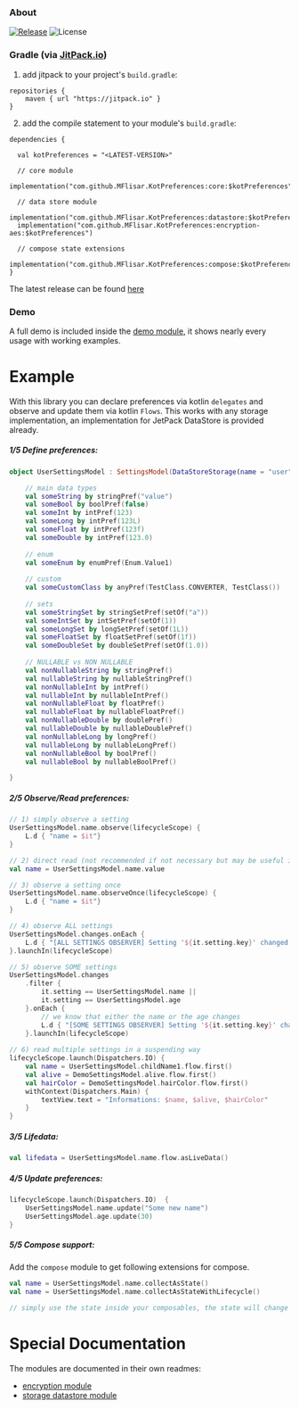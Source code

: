 ### About

[![Release](https://jitpack.io/v/MFlisar/KotPreferences.svg)](https://jitpack.io/#MFlisar/KotPreferences)
![License](https://img.shields.io/github/license/MFlisar/KotPreferences)

### Gradle (via [JitPack.io](https://jitpack.io/))

1. add jitpack to your project's `build.gradle`:

```
repositories {
    maven { url "https://jitpack.io" }
}
```

2. add the compile statement to your module's `build.gradle`:

```
dependencies {

  val kotPreferences = "<LATEST-VERSION>"
  
  // core module
  implementation("com.github.MFlisar.KotPreferences:core:$kotPreferences")
  
  // data store module
  implementation("com.github.MFlisar.KotPreferences:datastore:$kotPreferences")
  implementation("com.github.MFlisar.KotPreferences:encryption-aes:$kotPreferences")
  
  // compose state extensions
  implementation("com.github.MFlisar.KotPreferences:compose:$kotPreferences")
}
```

The latest release can be found [here](https://github.com/MFlisar/KotPreferences/releases/latest)

### Demo

A full demo is included inside the [demo module](https://github.com/MFlisar/KotPreferences/tree/main/demo), it shows nearly every usage with working examples.

# Example

With this library you can declare preferences via kotlin `delegates` and observe and update them via kotlin `Flows`. This works with any storage implementation, an implementation for JetPack DataStore is provided already.

##### 1/5 Define preferences:

```kotlin
object UserSettingsModel : SettingsModel(DataStoreStorage(name = "user")) {

    // main data types
    val someString by stringPref("value")
    val someBool by boolPref(false)
    val someInt by intPref(123)
    val someLong by intPref(123L)
    val someFloat by intPref(123f)
    val someDouble by intPref(123.0)
    
    // enum
    val someEnum by enumPref(Enum.Value1)
    
    // custom
    val someCustomClass by anyPref(TestClass.CONVERTER, TestClass())
    
    // sets
    val someStringSet by stringSetPref(setOf("a"))
    val someIntSet by intSetPref(setOf(1))
    val someLongSet by longSetPref(setOf(1L))
    val someFloatSet by floatSetPref(setOf(1f))
    val someDoubleSet by doubleSetPref(setOf(1.0))
    
    // NULLABLE vs NON NULLABLE
    val nonNullableString by stringPref()
    val nullableString by nullableStringPref()
    val nonNullableInt by intPref()
    val nullableInt by nullableIntPref()
    val nonNullableFloat by floatPref()
    val nullableFloat by nullableFloatPref()
    val nonNullableDouble by doublePref()
    val nullableDouble by nullableDoublePref()
    val nonNullableLong by longPref()
    val nullableLong by nullableLongPref()
    val nonNullableBool by boolPref()
    val nullableBool by nullableBoolPref()

}
```

##### 2/5 Observe/Read preferences:

```kotlin
// 1) simply observe a setting
UserSettingsModel.name.observe(lifecycleScope) {
    L.d { "name = $it"}
}

// 2) direct read (not recommended if not necessary but may be useful in many cases => simply returns flow.first() in a blocking way)
val name = UserSettingsModel.name.value

// 3) observe a setting once
UserSettingsModel.name.observeOnce(lifecycleScope) {
    L.d { "name = $it"}
}

// 4) observe ALL settings
UserSettingsModel.changes.onEach {
    L.d { "[ALL SETTINGS OBSERVER] Setting '${it.setting.key}' changed its value to ${it.value}" }
}.launchIn(lifecycleScope)

// 5) observe SOME settings
UserSettingsModel.changes
    .filter {
        it.setting == UserSettingsModel.name ||
        it.setting == UserSettingsModel.age
    }.onEach {
        // we know that either the name or the age changes
        L.d { "[SOME SETTINGS OBSERVER] Setting '${it.setting.key}' changed its value to ${it.value}" }
    }.launchIn(lifecycleScope)
    
// 6) read multiple settings in a suspending way
lifecycleScope.launch(Dispatchers.IO) {
    val name = UserSettingsModel.childName1.flow.first()
    val alive = DemoSettingsModel.alive.flow.first()
    val hairColor = DemoSettingsModel.hairColor.flow.first()
    withContext(Dispatchers.Main) {
        textView.text = "Informations: $name, $alive, $hairColor"
    }
}
```

##### 3/5 Lifedata:

```kotlin
val lifedata = UserSettingsModel.name.flow.asLiveData()
```

##### 4/5 Update preferences:

```kotlin
lifecycleScope.launch(Dispatchers.IO)  {
    UserSettingsModel.name.update("Some new name")
    UserSettingsModel.age.update(30)
}
```

##### 5/5 Compose support:

Add the `compose` module to get following extensions for compose.

```kotlin
val name = UserSettingsModel.name.collectAsState()
val name = UserSettingsModel.name.collectAsStateWithLifecycle()

// simply use the state inside your composables, the state will change whenever the setting behind it will change

```

# Special Documentation

The modules are documented in their own readmes:

* [encryption module](doc/encryption.md)
* [storage datastore module](doc/storage-datastore.md)